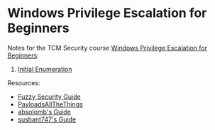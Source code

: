 # Windows Privilege Escalation for Beginners

Notes for the TCM Security course [Windows Privilege Escalation for Beginners](https://academy.tcm-sec.com/p/windows-privilege-escalation-for-beginners):

1. [Initial Enumeration](InitialEnum/README.md)

Resources:

* [Fuzzy Security Guide](https://fuzzysecurity.com/tutorials/16.html)
* [PayloadsAllTheThings](https://github.com/swisskyrepo/PayloadsAllTheThings/blob/master/Methodology%20and%20Resources/Windows%20-%20Privilege%20Escalation.md)
* [absolomb's Guide](https://www.absolomb.com/2018-01-26-Windows-Privilege-Escalation-Guide/)
* [sushant747's Guide](https://sushant747.gitbooks.io/total-oscp-guide/content/privilege_escalation_windows.html)

